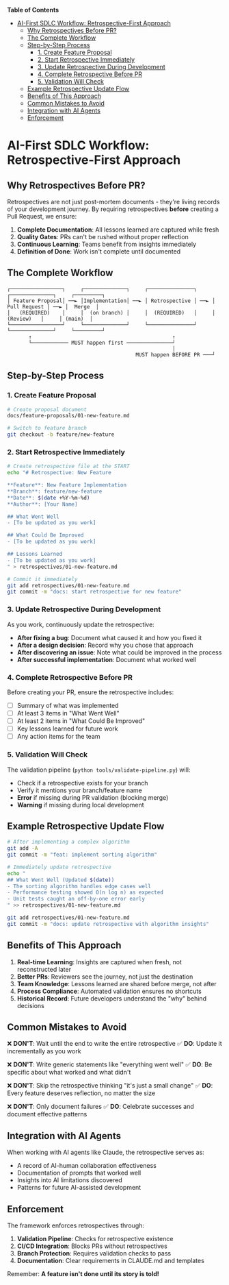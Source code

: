 <!-- START doctoc generated TOC please keep comment here to allow auto update -->
<!-- DON'T EDIT THIS SECTION, INSTEAD RE-RUN doctoc TO UPDATE -->
**Table of Contents**

- [AI-First SDLC Workflow: Retrospective-First Approach](#ai-first-sdlc-workflow-retrospective-first-approach)
  - [Why Retrospectives Before PR?](#why-retrospectives-before-pr)
  - [The Complete Workflow](#the-complete-workflow)
  - [Step-by-Step Process](#step-by-step-process)
    - [1. Create Feature Proposal](#1-create-feature-proposal)
    - [2. Start Retrospective Immediately](#2-start-retrospective-immediately)
    - [3. Update Retrospective During Development](#3-update-retrospective-during-development)
    - [4. Complete Retrospective Before PR](#4-complete-retrospective-before-pr)
    - [5. Validation Will Check](#5-validation-will-check)
  - [Example Retrospective Update Flow](#example-retrospective-update-flow)
  - [Benefits of This Approach](#benefits-of-this-approach)
  - [Common Mistakes to Avoid](#common-mistakes-to-avoid)
  - [Integration with AI Agents](#integration-with-ai-agents)
  - [Enforcement](#enforcement)

<!-- END doctoc generated TOC please keep comment here to allow auto update -->

# AI-First SDLC Workflow: Retrospective-First Approach

## Why Retrospectives Before PR?

Retrospectives are not just post-mortem documents - they're living records of your development journey. By requiring retrospectives **before** creating a Pull Request, we ensure:

1. **Complete Documentation**: All lessons learned are captured while fresh
2. **Quality Gates**: PRs can't be rushed without proper reflection
3. **Continuous Learning**: Teams benefit from insights immediately
4. **Definition of Done**: Work isn't complete until documented

## The Complete Workflow

```
┌─────────────────┐     ┌──────────────┐     ┌───────────────┐     ┌──────────────┐     ┌─────────┐
│ Feature Proposal│ ──► │Implementation│ ──► │ Retrospective │ ──► │ Pull Request │ ──► │  Merge  │
│   (REQUIRED)    │     │  (on branch) │     │  (REQUIRED)   │     │   (Review)   │     │ (main)  │
└─────────────────┘     └──────────────┘     └───────────────┘     └──────────────┘     └─────────┘
       ↑                                              ↑
       └──────────── MUST happen first ───────────────┘
                                                      │
                                          MUST happen BEFORE PR ───┘
```

## Step-by-Step Process

### 1. Create Feature Proposal
```bash
# Create proposal document
docs/feature-proposals/01-new-feature.md

# Switch to feature branch
git checkout -b feature/new-feature
```

### 2. Start Retrospective Immediately
```bash
# Create retrospective file at the START
echo "# Retrospective: New Feature

**Feature**: New Feature Implementation
**Branch**: feature/new-feature
**Date**: $(date +%Y-%m-%d)
**Author**: [Your Name]

## What Went Well
- [To be updated as you work]

## What Could Be Improved  
- [To be updated as you work]

## Lessons Learned
- [To be updated as you work]
" > retrospectives/01-new-feature.md

# Commit it immediately
git add retrospectives/01-new-feature.md
git commit -m "docs: start retrospective for new feature"
```

### 3. Update Retrospective During Development
As you work, continuously update the retrospective:

- **After fixing a bug**: Document what caused it and how you fixed it
- **After a design decision**: Record why you chose that approach
- **After discovering an issue**: Note what could be improved in the process
- **After successful implementation**: Document what worked well

### 4. Complete Retrospective Before PR
Before creating your PR, ensure the retrospective includes:

- [ ] Summary of what was implemented
- [ ] At least 3 items in "What Went Well"
- [ ] At least 2 items in "What Could Be Improved"
- [ ] Key lessons learned for future work
- [ ] Any action items for the team

### 5. Validation Will Check
The validation pipeline (`python tools/validate-pipeline.py`) will:
- Check if a retrospective exists for your branch
- Verify it mentions your branch/feature name
- **Error** if missing during PR validation (blocking merge)
- **Warning** if missing during local development

## Example Retrospective Update Flow

```bash
# After implementing a complex algorithm
git add -A
git commit -m "feat: implement sorting algorithm"

# Immediately update retrospective
echo "
## What Went Well (Updated $(date))
- The sorting algorithm handles edge cases well
- Performance testing showed O(n log n) as expected
- Unit tests caught an off-by-one error early
" >> retrospectives/01-new-feature.md

git add retrospectives/01-new-feature.md
git commit -m "docs: update retrospective with algorithm insights"
```

## Benefits of This Approach

1. **Real-time Learning**: Insights are captured when fresh, not reconstructed later
2. **Better PRs**: Reviewers see the journey, not just the destination  
3. **Team Knowledge**: Lessons learned are shared before merge, not after
4. **Process Compliance**: Automated validation ensures no shortcuts
5. **Historical Record**: Future developers understand the "why" behind decisions

## Common Mistakes to Avoid

❌ **DON'T**: Wait until the end to write the entire retrospective
✅ **DO**: Update it incrementally as you work

❌ **DON'T**: Write generic statements like "everything went well"
✅ **DO**: Be specific about what worked and what didn't

❌ **DON'T**: Skip the retrospective thinking "it's just a small change"
✅ **DO**: Every feature deserves reflection, no matter the size

❌ **DON'T**: Only document failures
✅ **DO**: Celebrate successes and document effective patterns

## Integration with AI Agents

When working with AI agents like Claude, the retrospective serves as:
- A record of AI-human collaboration effectiveness
- Documentation of prompts that worked well
- Insights into AI limitations discovered
- Patterns for future AI-assisted development

## Enforcement

The framework enforces retrospectives through:

1. **Validation Pipeline**: Checks for retrospective existence
2. **CI/CD Integration**: Blocks PRs without retrospectives
3. **Branch Protection**: Requires validation checks to pass
4. **Documentation**: Clear requirements in CLAUDE.md and templates

Remember: **A feature isn't done until its story is told!**